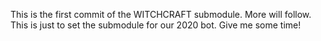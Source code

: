 This is the first commit of the WITCHCRAFT submodule.
More will follow.  This is just to set the submodule
for our 2020 bot.  Give me some time!
